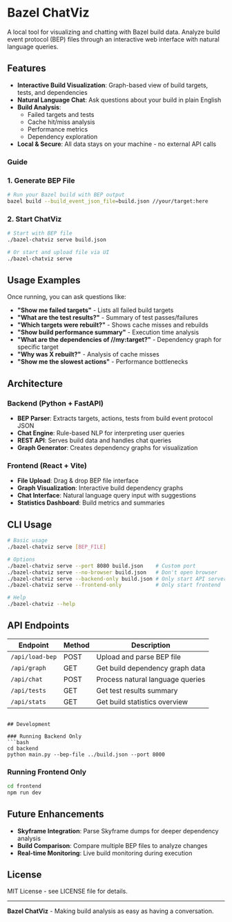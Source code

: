# Bazel ChatViz

A local tool for visualizing and chatting with Bazel build data. Analyze build event protocol (BEP) files through an interactive web interface with natural language queries.

## Features

- **Interactive Build Visualization**: Graph-based view of build targets, tests, and dependencies
- **Natural Language Chat**: Ask questions about your build in plain English
- **Build Analysis**: 
  - Failed targets and tests
  - Cache hit/miss analysis
  - Performance metrics
  - Dependency exploration
- **Local & Secure**: All data stays on your machine - no external API calls

### Guide

### 1. Generate BEP File

```bash
# Run your Bazel build with BEP output
bazel build --build_event_json_file=build.json //your/target:here
```

### 2. Start ChatViz

```bash
# Start with BEP file
./bazel-chatviz serve build.json

# Or start and upload file via UI
./bazel-chatviz serve
```

## Usage Examples

Once running, you can ask questions like:

- **"Show me failed targets"** - Lists all failed build targets
- **"What are the test results?"** - Summary of test passes/failures
- **"Which targets were rebuilt?"** - Shows cache misses and rebuilds
- **"Show build performance summary"** - Execution time analysis
- **"What are the dependencies of //my:target?"** - Dependency graph for specific target
- **"Why was X rebuilt?"** - Analysis of cache misses
- **"Show me the slowest actions"** - Performance bottlenecks

## Architecture

### Backend (Python + FastAPI)
- **BEP Parser**: Extracts targets, actions, tests from build event protocol JSON
- **Chat Engine**: Rule-based NLP for interpreting user queries
- **REST API**: Serves build data and handles chat queries
- **Graph Generator**: Creates dependency graphs for visualization

### Frontend (React + Vite)
- **File Upload**: Drag & drop BEP file interface
- **Graph Visualization**: Interactive build dependency graphs
- **Chat Interface**: Natural language query input with suggestions
- **Statistics Dashboard**: Build metrics and summaries


## CLI Usage

```bash
# Basic usage
./bazel-chatviz serve [BEP_FILE]

# Options
./bazel-chatviz serve --port 8080 build.json    # Custom port
./bazel-chatviz serve --no-browser build.json   # Don't open browser
./bazel-chatviz serve --backend-only build.json # Only start API server
./bazel-chatviz serve --frontend-only           # Only start frontend

# Help
./bazel-chatviz --help
```

## API Endpoints

| Endpoint | Method | Description |
|----------|---------|-------------|
| `/api/load-bep` | POST | Upload and parse BEP file |
| `/api/graph` | GET | Get build dependency graph data |
| `/api/chat` | POST | Process natural language queries |
| `/api/tests` | GET | Get test results summary |
| `/api/stats` | GET | Get build statistics overview |
```

## Development

### Running Backend Only
```bash
cd backend
python main.py --bep-file ../build.json --port 8000
```

### Running Frontend Only
```bash
cd frontend
npm run dev
```


## Future Enhancements

- **Skyframe Integration**: Parse Skyframe dumps for deeper dependency analysis
- **Build Comparison**: Compare multiple BEP files to analyze changes
- **Real-time Monitoring**: Live build monitoring during execution


## License

MIT License - see LICENSE file for details.

---

**Bazel ChatViz** - Making build analysis as easy as having a conversation.
